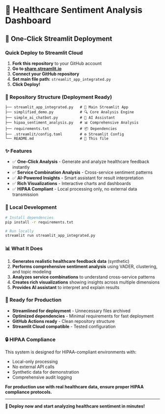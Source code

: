 # 🏥 Healthcare Sentiment Analysis Dashboard

## 🚀 One-Click Streamlit Deployment

### Quick Deploy to Streamlit Cloud

1. **Fork this repository** to your GitHub account
2. **Go to [share.streamlit.io](https://share.streamlit.io)**
3. **Connect your GitHub repository**
4. **Set main file path:** `streamlit_app_integrated.py`
5. **Click Deploy!**

### 📁 Repository Structure (Deployment Ready)

```
├── streamlit_app_integrated.py   # 🎯 Main Streamlit App
├── simplified_demo.py            # 🔍 Core Analysis Engine  
├── simple_ai_chatbot.py          # 🤖 AI Assistant
├── hipaa_sentiment_analysis.py   # 📊 Comprehensive Analysis
├── requirements.txt              # 📦 Dependencies
├── .streamlit/config.toml        # ⚙️ Streamlit Config
└── README.md                     # 📖 This file
```

### ✨ Features

- ✅ **One-Click Analysis** - Generate and analyze healthcare feedback instantly
- ✅ **Service Combination Analysis** - Cross-service sentiment patterns
- ✅ **AI-Powered Insights** - Smart assistant for result interpretation
- ✅ **Rich Visualizations** - Interactive charts and dashboards
- ✅ **HIPAA Compliant** - Local processing only, no external data transmission

### 🔧 Local Development

```bash
# Install dependencies
pip install -r requirements.txt

# Run locally
streamlit run streamlit_app_integrated.py
```

### 📊 What It Does

1. **Generates realistic healthcare feedback data** (synthetic)
2. **Performs comprehensive sentiment analysis** using VADER, clustering, and topic modeling
3. **Analyzes service combinations** to understand cross-service patterns
4. **Creates rich visualizations** showing insights across multiple dimensions
5. **Provides AI assistant** to interpret and explain results

### 🎯 Ready for Production

- **Streamlined for deployment** - Unnecessary files archived
- **Optimized dependencies** - Minimal requirements for fast deployment
- **GitHub Actions ready** - Clean repository structure
- **Streamlit Cloud compatible** - Tested configuration

### 🔒 HIPAA Compliance

This system is designed for HIPAA-compliant environments with:
- Local-only processing
- No external API calls
- Synthetic data for demonstration
- Comprehensive audit logging

**For production use with real healthcare data, ensure proper HIPAA compliance protocols.**

---

**🚀 Deploy now and start analyzing healthcare sentiment in minutes!**
